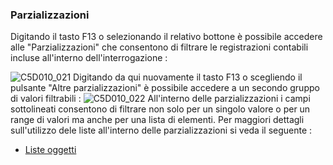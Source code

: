 ### Parzializzazioni

Digitando il tasto F13 o selezionando il relativo bottone è possibile accedere alle "Parzializzazioni" che consentono di filtrare le registrazioni contabili incluse all'interno dell'interrogazione : 

![C5D010_021](https://doc.smeup.com/immagini/MBDOC_OPE-C5BASE_01/C5D010_021.png)
Digitando da qui nuovamente il tasto F13 o scegliendo il pulsante "Altre parzializzazioni" è possibile accedere a un secondo gruppo di valori filtrabili : 
![C5D010_022](https://doc.smeup.com/immagini/MBDOC_OPE-C5BASE_01/C5D010_022.png)
All'interno delle parzializzazioni i campi sottolineati consentono di filtrare non solo per un singolo valore o per un range di valori ma anche per una lista di elementi. Per maggiori dettagli sull'utilizzo dele liste all'interno delle parzializzazioni si veda il seguente : 

- [Liste oggetti](Sorgenti/DOC_OPE/TA/B£AMO/B£_LIS)

